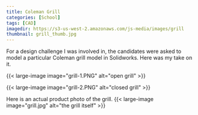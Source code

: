 ```yaml
---
title: Coleman Grill
categories: [School]
tags: [CAD]
imagedir: https://s3-us-west-2.amazonaws.com/js-media/images/grill
thumbnail: grill_thumb.jpg
---
```


For a design challenge I was involved in, the candidates were asked to model a particular Coleman grill model in Solidworks. Here was my take on it.

{{< large-image image="grill-1.PNG" alt="open grill" >}}

{{< large-image image="grill-2.PNG" alt="closed  grill" >}}

Here is an actual product photo of the grill.
{{< large-image image="grill.jpg" alt="the grill itself" >}}
